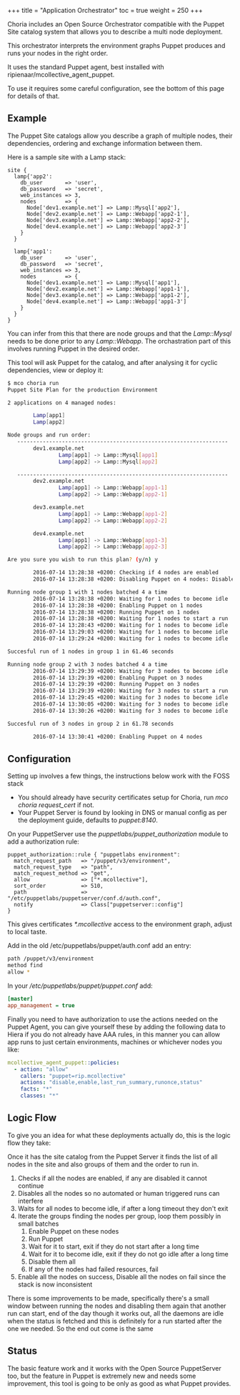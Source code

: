 +++
title = "Application Orchestrator"
toc = true
weight = 250
+++

Choria includes an Open Source Orchestrator compatible with the Puppet Site catalog system that allows you to describe a multi node deployment.

This orchestrator interprets the environment graphs Puppet produces and runs your nodes in the right order.

It uses the standard Puppet agent, best installed with ripienaar/mcollective_agent_puppet.

To use it requires some careful configuration, see the bottom of this page for details of that.

## Example

The Puppet Site catalogs allow you describe a graph of multiple nodes, their dependencies, ordering and exchange information between them.

Here is a sample site with a Lamp stack:

```puppet
site {
  lamp{'app2':
    db_user       => 'user',
    db_password   => 'secret',
    web_instances => 3,
    nodes         => {
      Node['dev1.example.net'] => Lamp::Mysql['app2'],
      Node['dev2.example.net'] => Lamp::Webapp['app2-1'],
      Node['dev3.example.net'] => Lamp::Webapp['app2-2'],
      Node['dev4.example.net'] => Lamp::Webapp['app2-3']
    }
  }

  lamp{'app1':
    db_user       => 'user',
    db_password   => 'secret',
    web_instances => 3,
    nodes         => {
      Node['dev1.example.net'] => Lamp::Mysql['app1'],
      Node['dev2.example.net'] => Lamp::Webapp['app1-1'],
      Node['dev3.example.net'] => Lamp::Webapp['app1-2'],
      Node['dev4.example.net'] => Lamp::Webapp['app1-3']
    }
  }
}
```

You can infer from this that there are node groups and that the _Lamp::Mysql_ needs to be done prior to any _Lamp::Webapp_.  The orchastration part of this involves running Puppet in the desired order.

This tool will ask Puppet for the catalog, and after analysing it for cyclic dependencies, view or deploy it:

```bash
$ mco choria run
Puppet Site Plan for the production Environment

2 applications on 4 managed nodes:

        Lamp[app1]
        Lamp[app2]

Node groups and run order:
   ------------------------------------------------------------------
        dev1.example.net
                Lamp[app1] -> Lamp::Mysql[app1]
                Lamp[app2] -> Lamp::Mysql[app2]

   ------------------------------------------------------------------
        dev2.example.net
                Lamp[app1] -> Lamp::Webapp[app1-1]
                Lamp[app2] -> Lamp::Webapp[app2-1]

        dev3.example.net
                Lamp[app1] -> Lamp::Webapp[app1-2]
                Lamp[app2] -> Lamp::Webapp[app2-2]

        dev4.example.net
                Lamp[app1] -> Lamp::Webapp[app1-3]
                Lamp[app2] -> Lamp::Webapp[app2-3]

Are you sure you wish to run this plan? (y/n) y

        2016-07-14 13:28:38 +0200: Checking if 4 nodes are enabled
        2016-07-14 13:28:38 +0200: Disabling Puppet on 4 nodes: Disabled during orchastration job initiated by rip.mcollective at 2016-07-14 13:28:38 +0200

Running node group 1 with 1 nodes batched 4 a time
        2016-07-14 13:28:38 +0200: Waiting for 1 nodes to become idle
        2016-07-14 13:28:38 +0200: Enabling Puppet on 1 nodes
        2016-07-14 13:28:38 +0200: Running Puppet on 1 nodes
        2016-07-14 13:28:38 +0200: Waiting for 1 nodes to start a run
        2016-07-14 13:28:43 +0200: Waiting for 1 nodes to become idle
        2016-07-14 13:29:03 +0200: Waiting for 1 nodes to become idle
        2016-07-14 13:29:24 +0200: Waiting for 1 nodes to become idle

Succesful run of 1 nodes in group 1 in 61.46 seconds

Running node group 2 with 3 nodes batched 4 a time
        2016-07-14 13:29:39 +0200: Waiting for 3 nodes to become idle
        2016-07-14 13:29:39 +0200: Enabling Puppet on 3 nodes
        2016-07-14 13:29:39 +0200: Running Puppet on 3 nodes
        2016-07-14 13:29:39 +0200: Waiting for 3 nodes to start a run
        2016-07-14 13:29:45 +0200: Waiting for 3 nodes to become idle
        2016-07-14 13:30:05 +0200: Waiting for 3 nodes to become idle
        2016-07-14 13:30:26 +0200: Waiting for 3 nodes to become idle

Succesful run of 3 nodes in group 2 in 61.78 seconds

        2016-07-14 13:30:41 +0200: Enabling Puppet on 4 nodes
```

## Configuration

Setting up involves a few things, the instructions below work with the FOSS stack

 * You should already have security certificates setup for Choria, run _mco choria request_cert_ if not.
 * Your Puppet Server is found by looking in DNS or manual config as per the deployment guide, defaults to _puppet:8140_.

On your PuppetServer use the *puppetlabs/puppet_authorization* module to add a authorization rule:

```puppet
puppet_authorization::rule { "puppetlabs environment":
  match_request_path   => "/puppet/v3/environment",
  match_request_type   => "path",
  match_request_method => "get",
  allow                => ["*.mcollective"],
  sort_order           => 510,
  path                 => "/etc/puppetlabs/puppetserver/conf.d/auth.conf",
  notify               => Class["puppetserver::config"]
}
```

This gives certificates _*.mcollective_ access to the environment graph, adjust to local taste.

Add in the old /etc/puppetlabs/puppet/auth.conf add an entry:

```bash
path /puppet/v3/environment
method find
allow *
```

In your _/etc/puppetlabs/puppet/puppet.conf_ add:

```ini
[master]
app_management = true
```

Finally you need to have authorization to use the actions needed on the Puppet Agent, you can give yourself these by adding the following data to Hiera if you do not already have AAA rules, in this manner you can allow app runs to just certain environments, machines or whichever nodes you like:

```yaml
mcollective_agent_puppet::policies:
  - action: "allow"
    callers: "puppet=rip.mcollective"
    actions: "disable,enable,last_run_summary,runonce,status"
    facts: "*"
    classes: "*"
```

## Logic Flow

To give you an idea for what these deployments actually do, this is the logic flow they take:

Once it has the site catalog from the Puppet Server it finds the list of all nodes in the site and also groups of them and the order to run in.

  1. Checks if all the nodes are enabled, if any are disabled it cannot continue
  2. Disables all the nodes so no automated or human triggered runs can interfere
  3. Waits for all nodes to become idle, if after a long timeout they don't exit
  4. Iterate the groups finding the nodes per group, loop them possibly in small batches
     1. Enable Puppet on these nodes
     2. Run Puppet
     3. Wait for it to start, exit if they do not start after a long time
     4. Wait for it to become idle, exit if they do not go idle after a long time
     5. Disable them all
     6. If any of the nodes had failed resources, fail
  5. Enable all the nodes on success, Disable all the nodes on fail since the stack is now inconsistent

There is some improvements to be made, specifically there's a small window between
running the nodes and disabling them again that another run can start, end of the
day though it works out, all the daemons are idle when the status is fetched and
this is definitely for a run started after the one we needed.  So the end out come
is the same

## Status

The basic feature work and it works with the Open Source PuppetServer too, but the feature in Puppet is extremely new and needs some improvement, this tool is going to be only as good as what Puppet provides.
